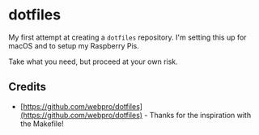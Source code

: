 # dotfiles

My first attempt at creating a `dotfiles` repository. I'm setting this up for macOS and to setup my Raspberry Pis.

Take what you need, but proceed at your own risk.

## Credits

- [https://github.com/webpro/dotfiles](https://github.com/webpro/dotfiles) - Thanks for the inspiration with the Makefile!

